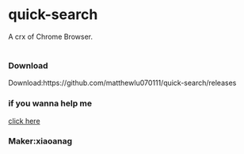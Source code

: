 <h1>quick-search</h1>
 A crx of Chrome Browser.</br></br>
<h3>Download</h3>
Download:https://github.com/matthewlu070111/quick-search/releases</br>
<h3>if you wanna help me</h3>
<a href="https://github.com/quick-search/quick-search" target="_blank">click here</a>
<h3>Maker:xiaoanag</h3>
